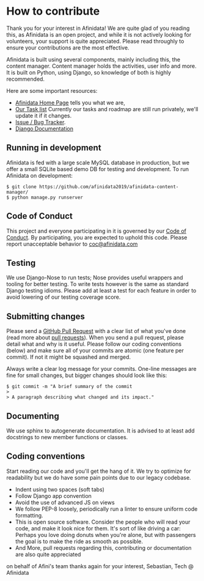 # How to contribute

Thank you for your interest in Afinidata! We are quite glad of you reading this, as Afinidata is an open project, and while it is not actively looking for volunteers, your support is quite appreciated. Please read throughly to ensure your contributions are the most effective.

Afinidata is built using several components, mainly including this, the content manager. Content manager holds the activities, user info and more. It is built on Python, using Django, so knowledge of both is highly recommended.

Here are some important resources:

  * [Afinidata Home Page](http://afinidata.com/) tells you what we are,
  * [Our Task list](#) Currently our tasks and roadmap are still run privately, we'll update it if it changes.
  * [Issue / Bug Tracker](https://github.com/afinidata2019/afinidata-content-manager/issues).
  * [Django Documentation](https://docs.djangoproject.com/en/2.2/)
  
## Running in development

Afinidata is fed with a large scale MySQL database in production, but we offer a small SQLite based demo DB for testing and development.
To run Afinidata on development:

    $ git clone https://github.com/afinidata2019/afinidata-content-manager/
    $ python manage.py runserver
    
## Code of Conduct

This project and everyone participating in it is governed by our [Code of Conduct](CODE_OF_CONDUCT.md). By participating, you are expected to uphold this code. Please report unacceptable behavior to coc@afinidata.com

## Testing

We use Django-Nose to run tests; Nose provides useful wrappers and tooling for better testing. To write tests however is the same as standard Django testing idioms. Please add at least a test for each feature in order to avoid lowering of our testing coverage score.

## Submitting changes

Please send a [GitHub Pull Request](https://github.com/afinidata2019/afinidata-content-manager/pull/new/master) with a clear list of what you've done (read more about [pull requests](http://help.github.com/pull-requests/)). When you send a pull request, please detail what and why is it useful. Please follow our coding conventions (below) and make sure all of your commits are atomic (one feature per commit). If not it might be squashed and merged.

Always write a clear log message for your commits. One-line messages are fine for small changes, but bigger changes should look like this:

    $ git commit -m "A brief summary of the commit
    > 
    > A paragraph describing what changed and its impact."
    
## Documenting

We use sphinx to autogenerate documentation. It is advised to at least add docstrings to new member functions or classes.

## Coding conventions

Start reading our code and you'll get the hang of it. We try to optimize for readability but we do have some pain points due to our legacy codebase.

  * Indent using two spaces (soft tabs)
  * Follow Django app convention
  * Avoid the use of advanced JS on views
  * We follow PEP-8 loosely, periodically run a linter to ensure uniform code formatting.
  * This is open source software. Consider the people who will read your code, and make it look nice for them. It's sort of like driving a car: Perhaps you love doing donuts when you're alone, but with passengers the goal is to make the ride as smooth as possible.
  * And More, pull requests regarding this, contributing or documentation are also quite appreciated


on behalf of Afini's team 
thanks again for your interest,
Sebastian, Tech @ Afinidata
